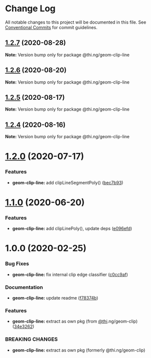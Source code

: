 # Change Log

All notable changes to this project will be documented in this file.
See [Conventional Commits](https://conventionalcommits.org) for commit guidelines.

## [1.2.7](https://github.com/thi-ng/umbrella/compare/@thi.ng/geom-clip-line@1.2.6...@thi.ng/geom-clip-line@1.2.7) (2020-08-28)

**Note:** Version bump only for package @thi.ng/geom-clip-line





## [1.2.6](https://github.com/thi-ng/umbrella/compare/@thi.ng/geom-clip-line@1.2.5...@thi.ng/geom-clip-line@1.2.6) (2020-08-20)

**Note:** Version bump only for package @thi.ng/geom-clip-line





## [1.2.5](https://github.com/thi-ng/umbrella/compare/@thi.ng/geom-clip-line@1.2.4...@thi.ng/geom-clip-line@1.2.5) (2020-08-17)

**Note:** Version bump only for package @thi.ng/geom-clip-line





## [1.2.4](https://github.com/thi-ng/umbrella/compare/@thi.ng/geom-clip-line@1.2.3...@thi.ng/geom-clip-line@1.2.4) (2020-08-16)

**Note:** Version bump only for package @thi.ng/geom-clip-line





# [1.2.0](https://github.com/thi-ng/umbrella/compare/@thi.ng/geom-clip-line@1.1.4...@thi.ng/geom-clip-line@1.2.0) (2020-07-17)


### Features

* **geom-clip-line:** add clipLineSegmentPoly() ([bec7b93](https://github.com/thi-ng/umbrella/commit/bec7b93f13450a02ca62995992d1f488d2ff24be))





# [1.1.0](https://github.com/thi-ng/umbrella/compare/@thi.ng/geom-clip-line@1.0.19...@thi.ng/geom-clip-line@1.1.0) (2020-06-20)


### Features

* **geom-clip-line:** add clipLinePoly(), update deps ([e096efd](https://github.com/thi-ng/umbrella/commit/e096efdbe71549a781daa5b154c47e5e0eea33d1))





# 1.0.0 (2020-02-25)


### Bug Fixes

* **geom-clip-line:** fix internal clip edge classifier ([c0cc9af](https://github.com/thi-ng/umbrella/commit/c0cc9af93293b3e68e9d5724874039e16bd6835e))


### Documentation

* **geom-clip-line:** update readme ([f78374b](https://github.com/thi-ng/umbrella/commit/f78374bec7dfe6227faaf699ab51e9a129ade922))


### Features

* **geom-clip-line:** extract as own pkg (from [@thi](https://github.com/thi).ng/geom-clip) ([34e3262](https://github.com/thi-ng/umbrella/commit/34e3262f8784df44f4adb729110d37513fccdfb3))


### BREAKING CHANGES

* **geom-clip-line:** extract as own pkg (formerly @thi.ng/geom-clip)
